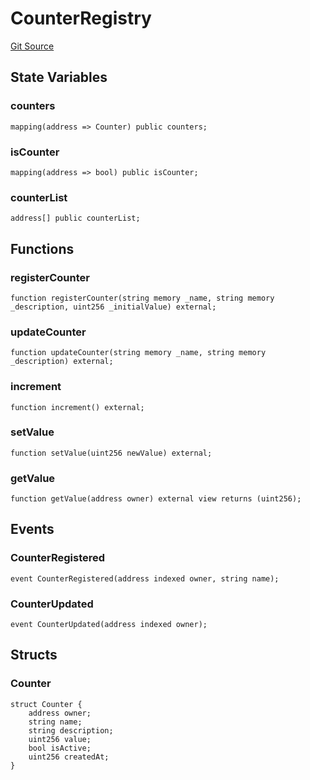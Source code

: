# CounterRegistry
[Git Source](https://github.com/Pledgr-DAO/contracts/blob/8844eaa0f9a7d0acae9a2ac79d4b52c426948e39/src/Creator.sol)


## State Variables
### counters

```solidity
mapping(address => Counter) public counters;
```


### isCounter

```solidity
mapping(address => bool) public isCounter;
```


### counterList

```solidity
address[] public counterList;
```


## Functions
### registerCounter


```solidity
function registerCounter(string memory _name, string memory _description, uint256 _initialValue) external;
```

### updateCounter


```solidity
function updateCounter(string memory _name, string memory _description) external;
```

### increment


```solidity
function increment() external;
```

### setValue


```solidity
function setValue(uint256 newValue) external;
```

### getValue


```solidity
function getValue(address owner) external view returns (uint256);
```

## Events
### CounterRegistered

```solidity
event CounterRegistered(address indexed owner, string name);
```

### CounterUpdated

```solidity
event CounterUpdated(address indexed owner);
```

## Structs
### Counter

```solidity
struct Counter {
    address owner;
    string name;
    string description;
    uint256 value;
    bool isActive;
    uint256 createdAt;
}
```

